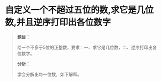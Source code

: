 # 自定义一个不超过五位的数,求它是几位数,并且逆序打印出各位数字

> **题目：**
>
> 给一个不多于5位的正整数，要求：一、求它是几位数，二、逆序打印出各位数字。
>
> **分析：**
>
> 学会分解出每一位数，如下解释。